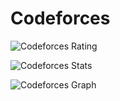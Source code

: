 # Codeforces

![Codeforces Rating](https://img.shields.io/badge/dynamic/json?url=https://codeforces.com/api/user.info?handles=houseofalgos&query=$.result[0].rating&label=Current%20Rating&color=orange)

![Codeforces Stats](https://codeforces-readme-stats.vercel.app/api/card?username=houseofalgos)

![Codeforces Graph](./codeforces_graph.png)

